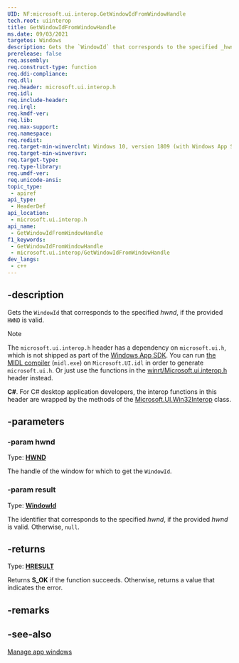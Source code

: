 ```yaml
---
UID: NF:microsoft.ui.interop.GetWindowIdFromWindowHandle
tech.root: uiinterop
title: GetWindowIdFromWindowHandle
ms.date: 09/03/2021
targetos: Windows
description: Gets the `WindowId` that corresponds to the specified _hwnd_, if the provided `HWND` is a valid.
prerelease: false
req.assembly: 
req.construct-type: function
req.ddi-compliance: 
req.dll: 
req.header: microsoft.ui.interop.h
req.idl: 
req.include-header: 
req.irql: 
req.kmdf-ver: 
req.lib: 
req.max-support: 
req.namespace: 
req.redist: 
req.target-min-winverclnt: Windows 10, version 1809 (with Windows App SDK 1.0 Preview 1 or later)
req.target-min-winversvr: 
req.target-type: 
req.type-library: 
req.umdf-ver: 
req.unicode-ansi: 
topic_type:
 - apiref
api_type:
 - HeaderDef
api_location:
 - microsoft.ui.interop.h
api_name:
 - GetWindowIdFromWindowHandle
f1_keywords:
 - GetWindowIdFromWindowHandle
 - microsoft.ui.interop/GetWindowIdFromWindowHandle
dev_langs:
 - c++
---
```


## -description

Gets the `WindowId` that corresponds to the specified *hwnd*, if the provided `HWND` is valid.

> [!NOTE]
> The `microsoft.ui.interop.h` header has a dependency on `microsoft.ui.h`, which is not shipped as part of the [Windows App SDK](/windows/apps/windows-app-sdk/). You can run [the MIDL compiler](/windows/win32/midl/using-the-midl-compiler-2) (`midl.exe`) on `Microsoft.UI.idl` in order to generate `microsoft.ui.h`. Or just use the functions in the [winrt/Microsoft.ui.interop.h](../winrt-microsoft.ui.interop/index.md) header instead.

**C#**. For C# desktop application developers, the interop functions in this header are wrapped by the methods of the [Microsoft.UI.Win32Interop](/windows/apps/winui/winui3/cs-interop-apis/microsoft.ui/microsoft.ui.win32interop) class.

## -parameters

### -param hwnd

Type: **[HWND](/windows/win32/winprog/windows-data-types)**

The handle of the window for which to get the `WindowId`.

### -param result

Type: **[WindowId](/windows/winui/api/microsoft.ui.windowid)**

The identifier that corresponds to the specified *hwnd*, if the provided *hwnd* is valid. Otherwise, `null`.

## -returns

Type: **[HRESULT](/windows/win32/winprog/windows-data-types)**

Returns **S_OK** if the function succeeds. Otherwise, returns a value that indicates the error.

## -remarks

## -see-also

[Manage app windows](/windows/apps/windows-app-sdk/windowing/windowing-overview)